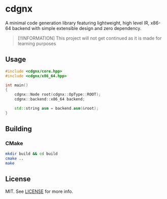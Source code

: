 # cdgnx

A minimal code generation library featuring lightweight, high level IR, x86-64 backend with simple extensible design and zero dependency.

> [!!INFORMATION]
> This project will not get continued as it is made for learning purposes

## Usage

```cpp
#include <cdgnx/core.hpp>
#include <cdgnx/x86_64.hpp>

int main()
{
    cdgnx::Node root(cdgnx::OpType::ROOT);
    cdgnx::backend::x86_64 backend;

    std::string asm = backend.asm(&root);
}
```

## Building

### CMake

```bash
mkdir build && cd build
cmake ..
make
```

## License

MIT. See [LICENSE](LICENSE.txt) for more info.